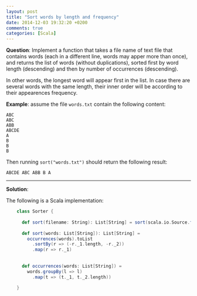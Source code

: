 ```yaml
---
layout: post
title: "Sort words by length and frequency"
date: 2014-12-03 19:32:20 +0200
comments: true
categories: [Scala]
---
```


**Question**: Implement a function that takes a file name of text file that contains words (each in a different line, 
words may apper more than once), and returns the list of words (without duplications), sorted first by word 
length (descending) and then by number of occurrences (descending).

In other words, the longest word will appear first in the list. In case there are several words with the same
length, their inner order will be according to their appearences frequency.

**Example**: assume the file ```words.txt``` contain the following content:

    ABC
    ABC
    ABB
    ABCDE
    A
    B
    B
    B

Then running ```sort("words.txt")``` should return the following result:
 
    ABCDE ABC ABB B A

---

**Solution**:

The following is a Scala implementation:

``` Scala
    class Sorter {
    
      def sort(filename: String): List[String] = sort(scala.io.Source.fromFile(filename).getLines().toList)
    
      def sort(words: List[String]): List[String] = 
        occurrences(words).toList
          .sortBy(r => (-r._1.length, -r._2))
          .map(r => r._1)
      
    
      def occurrences(words: List[String]) = 
        words.groupBy(l => l)
          .map(t => (t._1, t._2.length))
    
    }
```
